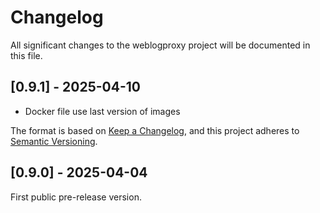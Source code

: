 # Changelog

All significant changes to the weblogproxy project will be documented in this file.

## [0.9.1] - 2025-04-10

- Docker file use last version of images

The format is based on [Keep a Changelog](https://keepachangelog.com/en/1.0.0/),
and this project adheres to [Semantic Versioning](https://semver.org/spec/v2.0.0.html).

## [0.9.0] - 2025-04-04

First public pre-release version.
